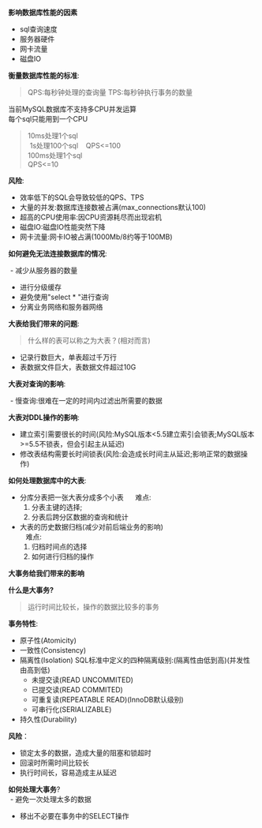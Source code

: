 **影响数据库性能的因素**

  - sql查询速度
  - 服务器硬件
  - 网卡流量
  - 磁盘IO

**衡量数据库性能的标准**:
> QPS:每秒钟处理的查询量  TPS:每秒钟执行事务的数量

当前MySQL数据库不支持多CPU并发运算  
每个sql只能用到一个CPU

> 10ms处理1个sql  
  1s处理100个sql  
  QPS<=100  
  100ms处理1个sql  
  QPS<=10

**风险**:

  - 效率低下的SQL会导致较低的QPS、TPS
  - 大量的并发:数据库连接数被占满(max_connections默认100)
  - 超高的CPU使用率:因CPU资源耗尽而出现宕机
  - 磁盘IO:磁盘IO性能突然下降
  - 网卡流量:网卡IO被占满(1000Mb/8约等于100MB)

**如何避免无法连接数据库的情况**:

  - 减少从服务器的数量
  - 进行分级缓存
  - 避免使用"select * "进行查询
  - 分离业务网络和服务器网络

**大表给我们带来的问题**:

> 什么样的表可以称之为大表？(相对而言)
  - 记录行数巨大，单表超过千万行
  - 表数据文件巨大，表数据文件超过10G

**大表对查询的影响**:

  - 慢查询:很难在一定的时间内过滤出所需要的数据

**大表对DDL操作的影响**:  
- 建立索引需要很长的时间(风险:MySQL版本<5.5建立索引会锁表;MySQL版本>=5.5不锁表，但会引起主从延迟)
- 修改表结构需要长时间锁表(风险:会造成长时间主从延迟;影响正常的数据操作)

**如何处理数据库中的大表**:

  - 分库分表把一张大表分成多个小表  
    难点:  
      1. 分表主键的选择;
      2. 分表后跨分区数据的查询和统计
  - 大表的历史数据归档(减少对前后端业务的影响)  
    难点:  
      1. 归档时间点的选择
      2. 如何进行归档的操作

**大事务给我们带来的影响**

**什么是大事务?**

  > 运行时间比较长，操作的数据比较多的事务

**事务特性**:

  - 原子性(Atomicity)
  - 一致性(Consistency)
  - 隔离性(Isolation)
    SQL标准中定义的四种隔离级别:(隔离性由低到高)(并发性由高到低)  
      - 未提交读(READ UNCOMMITED)
      - 已提交读(READ  COMMITED)
      - 可重复读(REPEATABLE READ)(InnoDB默认级别)
      - 可串行化(SERIALIZABLE)
  - 持久性(Durability)
 
 **风险**：
 
  - 锁定太多的数据，造成大量的阻塞和锁超时
  - 回滚时所需时间比较长
  - 执行时间长，容易造成主从延迟

**如何处理大事务**?  
  - 避免一次处理太多的数据
  - 移出不必要在事务中的SELECT操作
